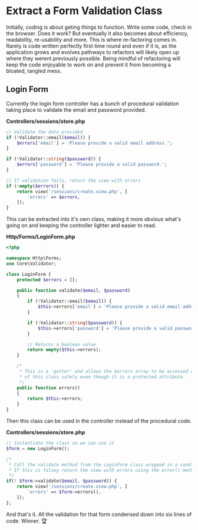 # Extract a Form Validation Class
Initially, coding is about geting things to function. Write some code, check in the browser. Does it work? But eventually it also becomes about efficiency, readability, re-usability and more. This is where re-factoring comes in. Rarely is code written perfectly first time round and even if it is, as the application grows and evolves pathways to refactors will likely open up where they werent previously possible. Being mindful of refactoring will keep the code enjoyable to work on and prevent it from becoming a bloated, tangled mess.

## Login Form
Currently the login form controller has a bunch of procedural validation taking place to validate the email and password provided. 

**Controllers/sessions/store.php**
```php
// Validate the data provided
if (!Validator::email($email)) {
    $errors['email'] = 'Please provide a valid email address.';
}

if (!Validator::string($password)) {
    $errors['password'] = 'Please provide a valid password.';
}

// If validation fails, return the view with errors
if (!empty($errors)) {
    return view('/sessions/create.view.php', [
        'errors' => $errors,
    ]);
}
```

This can be extracted into it's own class, making it more obvious what's going on and keeping the controller lighter and easier to read.

**Http/Forms/LoginForm.php**
```php
<?php

namespace Http\Forms;
use Core\Validator;

class LoginForm {
    protected $errors = [];

    public function validate($email, $password)
    {
        if (!Validator::email($email)) {
            $this->errors['email'] = 'Please provide a valid email address.';
        }

        if (!Validator::string($password)) {
            $this->errors['password'] = 'Please provide a valid password.';
        }

        // Returns a boolean value 
        return empty($this->errors);
    }

    /*
     * This is a 'getter' and allows the $errors array to be accessed outside
     * of this class safely even though it is a protected attribute.
     */
    public function errors()
    {
        return $this->errors;
    }
}
```

Then this class can be used in the controller instead of the procedural code.

**Controllers/sessions/store.php**
```php
// Instantiate the class so we can use it
$form = new LoginForm();

/* 
 * Call the validate method from the LoginForm class wrapped in a conditional.
 * If this is falsey return the view with errors using the error() method
 */
if(! $form->validate($email, $password)) {
    return view('/sessions/create.view.php', [
        'errors' => $form->errors(),
    ]);
};
```

And that's it. All the validation for that form condensed down into six lines of code. Winner. 🏆